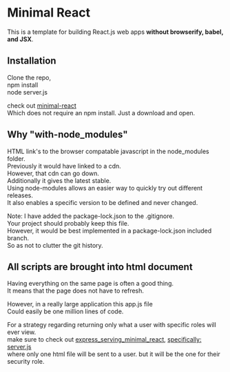 Minimal React
=============
This is a template for building React.js web apps **without browserify, babel, and JSX**.

## Installation

Clone the repo, 
<br/>npm install
<br/>node server.js

check out [minimal-react](https://github.com/shinglyu/minimal-react)
<br/>Which does not require an npm install. Just a download and open.

## Why "with-node_modules"
HTML link's to the browser compatable javascript in the node_modules folder.
<br/>Previously it would have linked to a cdn. 
<br/>However, that cdn can go down. 
<br/>Additionally it gives the latest stable.
<br/>Using node-modules allows an easier way to quickly try out different releases.
<br/>It also enables a specific version to be defined and never changed.

Note: I have added the package-lock.json to the .gitignore. 
<br/>Your project should probably keep this file. 
<br/>However, it would be best implemented in a package-lock.json included branch.
<br/>So as not to clutter the git history.

## All scripts are brought into html document
Having everything on the same page is often a good thing.
<br/>It means that the page does not have to refresh.

However, in a really large application this app.js file 
<br/>Could easily be one million lines of code.

For a strategy regarding returning only what a user with specific roles will ever view.
<br/>make sure to check out [express_serving_minimal_react](https://github.com/MichaelDimmitt/express_serving_minimal_react), [specifically: server.js](https://github.com/MichaelDimmitt/express_serving_minimal_react/blob/master/server.js)
<br/>where only one html file will be sent to a user. but it will be the one for their security role.

